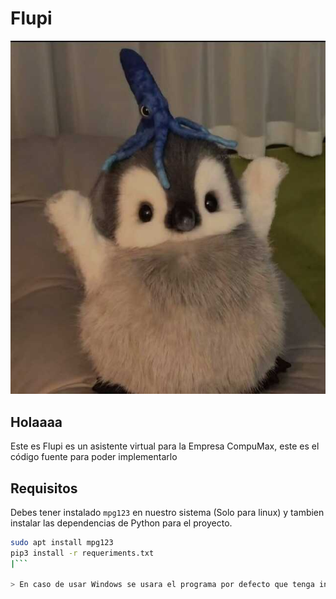 # Flupi

![Flupi icon](Yo/logo.jpeg)

## Holaaaa

Este es Flupi es un asistente virtual para la Empresa CompuMax, este es el código fuente para poder implementarlo

## Requisitos

Debes tener instalado `mpg123` en nuestro sistema (Solo para linux) y tambien instalar las dependencias de Python para el proyecto.

``` bash
sudo apt install mpg123
pip3 install -r requeriments.txt
|```

> En caso de usar Windows se usara el programa por defecto que tenga instalado para la reproducción de audio
